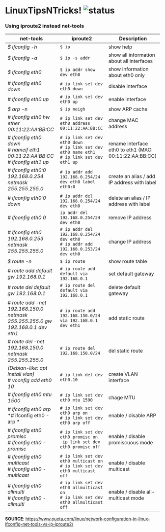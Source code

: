 # LinuxTipsNTricks! ![status](https://img.shields.io/readthedocs/pip.svg)
### Using iproute2 instead net-tools

| net-tools | iproute2 | Description |
| --| --- | -- |
| *$ ifconfig -h* | `$ ip` | show help |
| *$ ifconfig -a* | `$ ip -s addr` | show all information about all interfaces |
| *$ ifconfig eth0* | `$ ip addr show dev eth0` | show information about eth0 only |
| *# ifconfig eth0 down* | `# ip link set dev eth0 down` | disable interface |
| *# ifconfig eth0 up* | `# ip link set dev eth0 up` | enable interface |
| *$ arp -n* | `$ ip neigh` | show ARP cache |
| *# ifconfig eth0 hw ether 00:11:22:AA:BB:CC* | `# ip link set dev eth0 address 00:11:22:AA:BB:CC` | change MAC address |
| *# ifconfig eth0 down* <br> *# nameif eth1 00:11:22:AA:BB:CC* <br> *# ifconfig eth1 up* | `# ip link set dev eth0 down` <br> `# ip link set dev eth0 name eth1` <br> `# ip link set dev eth1 up` | rename interface eth0 to eth1 (MAC: 00:11:22:AA:BB:CC) |
| *# ifconfig eth0:0 192.168.0.254 netmask 255.255.255.0* | `# ip addr add 192.168.0.254/24 dev eth0 label eth0:0` | create an alias / add IP address with label |
| *# ifconfig eth0:0 down* | `# ip addr del 192.168.0.254/24 dev eth0` | delete an alias / IP address with label |
| *# ifconfig eth0 0* | `ip addr del 192.168.0.254/24 dev eth0` | remove IP address |
| *# ifconfig eth0 192.168.0.253 netmask 255.255.255.0* | `# ip addr del 192.168.0.254/24 dev eth0` <br> `# ip addr add 192.168.0.253/24 dev eth0` | change IP address |
| *$ route -n* | `$ ip route` | show route table |
| *# route add default gw 192.168.0.1* | `# ip route add default via 192.168.0.1` | set default gateway |
| *# route del default gw 192.168.0.1* | `# ip route del default via 192.168.0.1` | delete default gateway |
| *# route add -net 192.168.150.0 netmask 255.255.255.0 gw 192.168.0.1 dev eth1* | `# ip route add 192.168.150.0/24 via 192.168.0.1 dev eth1` | add static route |
| *# route del -net 192.168.150.0 netmask 255.255.255.0* | `# ip route del 192.168.150.0/24` | del static route |
| *(Debian-like: apt install vlan)* <br> *# vconfig add eth0 10* | `# ip link del dev eth0.10` | create VLAN interface |
| *# ifconfig eth0 mtu 1500* | `# ip link set dev eth0 mtu 1500` | chage MTU |
| *# ifconfig eth0 arp* <br> *# ifconfig eth0 -arp * | `# ip link set dev eth0 arp on` <br> `# ip link set dev eth0 arp off` | enable / disable ARP |
| *# ifconfig eth0 promisc* <br> *# ifconfig eth0 -promisc* | `# ip link set dev eth0 promisc on` <br> ` ip link set dev eth0 promisc off` | enable / disable promiscuous mode |
| *# ifconfig eth0 multicast* <br> *# ifconfig eth0 -multicast* | `# ip link set dev eth0 multicast on` <br> `# ip link set dev eth0 multicast off` | enable / disable multicast |
| *# ifconfig eth0 allmulti* <br> *# ifconfig eth0 -allmulti* | `# ip link set dev eth0 allmulticast on` <br> `# ip link set dev eth0 allmulticast off` | enable / disable all-multicast mode |


**SOURCE**: https://www.oueta.com/linux/network-configuration-in-linux-ifconfig-net-tools-vs-ip-iproute2/
